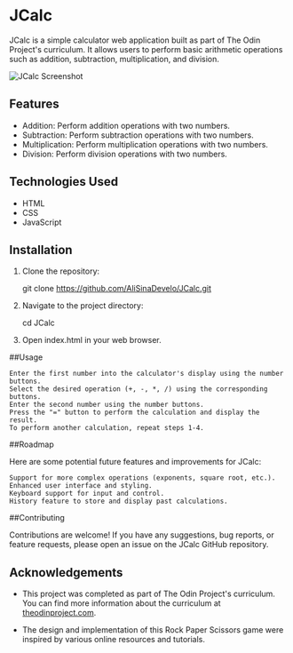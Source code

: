 # JCalc

JCalc is a simple calculator web application built as part of The Odin Project's curriculum. It allows users to perform basic arithmetic operations such as addition, subtraction, multiplication, and division.

![JCalc Screenshot](screenshot.png)

## Features

- Addition: Perform addition operations with two numbers.
- Subtraction: Perform subtraction operations with two numbers.
- Multiplication: Perform multiplication operations with two numbers.
- Division: Perform division operations with two numbers.

## Technologies Used

- HTML
- CSS
- JavaScript

## Installation

1. Clone the repository:

   git clone https://github.com/AliSinaDevelo/JCalc.git

2. Navigate to the project directory:

    cd JCalc

3. Open index.html in your web browser.

##Usage

    Enter the first number into the calculator's display using the number buttons.
    Select the desired operation (+, -, *, /) using the corresponding buttons.
    Enter the second number using the number buttons.
    Press the "=" button to perform the calculation and display the result.
    To perform another calculation, repeat steps 1-4.

##Roadmap

Here are some potential future features and improvements for JCalc:

    Support for more complex operations (exponents, square root, etc.).
    Enhanced user interface and styling.
    Keyboard support for input and control.
    History feature to store and display past calculations.

##Contributing

Contributions are welcome! If you have any suggestions, bug reports, or feature requests, please open an issue on the JCalc GitHub repository.

## Acknowledgements

- This project was completed as part of The Odin Project's curriculum. You can find more information about the curriculum at [theodinproject.com](https://www.theodinproject.com).

- The design and implementation of this Rock Paper Scissors game were inspired by various online resources and tutorials.


